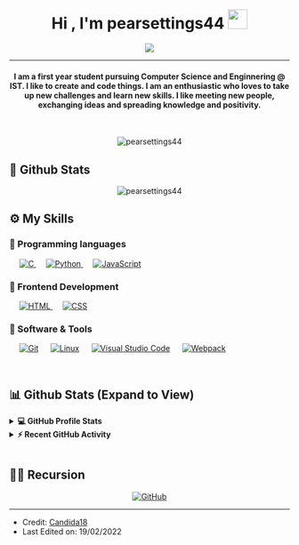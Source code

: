 <h1 align="center">Hi , I'm pearsettings44 <img src="https://media.giphy.com/media/hvRJCLFzcasrR4ia7z/giphy.gif" width="35"></h1>
<p align="center">
  <a href="https://github.com/DenverCoder1/readme-typing-svg"><img src="https://readme-typing-svg.herokuapp.com?lines=Computer+Science+Student;Instituto+Superior+Tecnico"></a>
</p>
<hr/>
<h4 align="center">I am a first year student pursuing Computer Science and Enginnering @ IST. I like to create and code things. I am an enthusiastic who loves to take up new challenges and learn new skills. I like meeting new people, exchanging ideas and spreading knowledge and positivity.</h4>
<br>
<p align="center"> <img src="https://komarev.com/ghpvc/?username=pearsettings44&label=Profile%20views&color=0e75b6&style=plastic" alt="pearsettings44" /> </p>

## 🌱 Github Stats

<p align="center"><img src="https://github-readme-streak-stats.herokuapp.com/?user=pearsettings44&theme=algolia" alt="pearsettings44"  /></p>

## ⚙️ My Skills

### 📎 Programming languages

<p align="left"> 
  &emsp; 
  <a href="https://www.cprogramming.com/" target="_blank"> 
    <img alt="C" src="https://img.shields.io/badge/C%20-%232370ED.svg?logo=c&logoColor=white">
  </a>
  &emsp;
   <a href="https://www.python.org" target="_blank">
    <img alt="Python" src="https://img.shields.io/badge/Python%20-%2314354C.svg?logo=python&logoColor=white">
  </a>
  &emsp;
  <a href="https://developer.mozilla.org/en-US/docs/Web/JavaScript" target="_blank"> 
     <img alt="JavaScript" src="https://img.shields.io/badge/JavaScript%20-%23F7DF1E.svg?logo=javascript&logoColor=black">
   </a>

</p>

### 📎 Frontend Development

<p align="left"> 
  &emsp; 
  <a href="https://www.w3.org/html/" target="_blank"> 
   <img alt="HTML" src="https://img.shields.io/badge/HTML5%20-%23E34F26.svg?logo=html5&logoColor=white">
  </a>   
  &emsp;
  <a href="https://www.w3schools.com/css/" target="_blank">
    <img alt="CSS" src="https://img.shields.io/badge/CSS%20-%231572B6.svg?logo=css3&logoColor=white">
  </a> 
</p>

### 📎 Software & Tools

<p>
  &emsp;
    <a href="#"><img alt="Git" src="https://img.shields.io/badge/Git%20-%23F05033.svg?logo=git&logoColor=white"></a>
  &emsp;
    <a href="#"><img alt="Linux" src="https://img.shields.io/badge/Linux-FCC624?style=flat&logo=linux&logoColor=black"></a>
  &emsp;
    <a href="#"><img alt="Visual Studio Code" src="https://img.shields.io/badge/Visual%20Studio%20Code-0078d7.svg?logo=visual-studio-code&logoColor=white"></a>
  &emsp;
    <a href="#"><img alt="Webpack" src="https://img.shields.io/badge/Webpack-F0F8FF?style=flat&logo=webpack&logoColor=blue"></a>
  &emsp;
</p>

<br/>

## 📊 Github Stats (Expand to View)

<details> 
  <summary><b>💻 GitHub Profile Stats</b></summary>
  <br/>
  <p align="center">
    <a href="https://github.com/anuraghazra/github-readme-stats"><img alt="pearsettings44's Github Stats" src="https://github-readme-stats.vercel.app/api?username=pearsettings44&show_icons=true&count_private=true&theme=algolia" height="192px"/></a></p>
<br/>
  &nbsp;
</details>

<details>
  <summary><b>⚡ Recent GitHub Activity</b></summary>
  <br/>
   <a href="https://github.com/pearsettings44"><img alt="pearsettings44's Activity Graph" src="https://activity-graph.herokuapp.com/graph?username=pearsettings44&custom_title=Pearsettings44's%20Contribution%20Graph&theme=react-dark" /></a>
  <br/>

</details>

<br/>

## 🙋‍♀️ Recursion

<p align="center">
	<a href="https://github.com/pearsettings44"><img src="https://img.icons8.com/bubbles/50/000000/github.png" alt="GitHub"/></a>

<hr/>

- Credit: [Candida18](https://github.com/Candida18)
- Last Edited on: 19/02/2022
